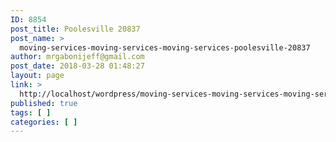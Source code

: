 ```yaml
---
ID: 8854
post_title: Poolesville 20837
post_name: >
  moving-services-moving-services-moving-services-poolesville-20837
author: mrgabonijeff@gmail.com
post_date: 2018-03-28 01:48:27
layout: page
link: >
  http://localhost/wordpress/moving-services-moving-services-moving-services-poolesville-20837/
published: true
tags: [ ]
categories: [ ]
---
```

